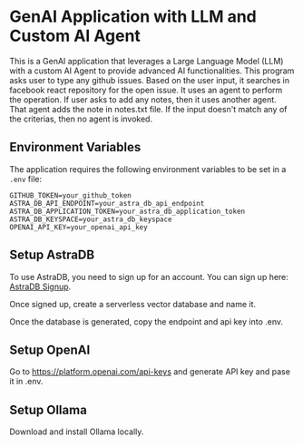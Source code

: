 # GenAI Application with LLM and Custom AI Agent

This is a GenAI application that leverages a Large Language Model (LLM) with a custom AI Agent to provide advanced AI functionalities.
This program asks user to type any github issues. Based on the user input, it searches in facebook react repository for the open issue. It uses an agent to perform the operation.
If user asks to add any notes, then it uses another agent. That agent adds the note in notes.txt file.
If the input doesn't match any of the criterias, then no agent is invoked.

## Environment Variables

The application requires the following environment variables to be set in a `.env` file:

```properties
GITHUB_TOKEN=your_github_token
ASTRA_DB_API_ENDPOINT=your_astra_db_api_endpoint
ASTRA_DB_APPLICATION_TOKEN=your_astra_db_application_token
ASTRA_DB_KEYSPACE=your_astra_db_keyspace
OPENAI_API_KEY=your_openai_api_key
```

## Setup AstraDB

To use AstraDB, you need to sign up for an account. You can sign up here: <a href="https://www.datastax.com/">AstraDB Signup</a>.

Once signed up, create a serverless vector database and name it.

Once the database is generated, copy the endpoint and api key into .env.

## Setup OpenAI

Go to https://platform.openai.com/api-keys and generate API key and pase it in .env.

## Setup Ollama

Download and install Ollama locally.